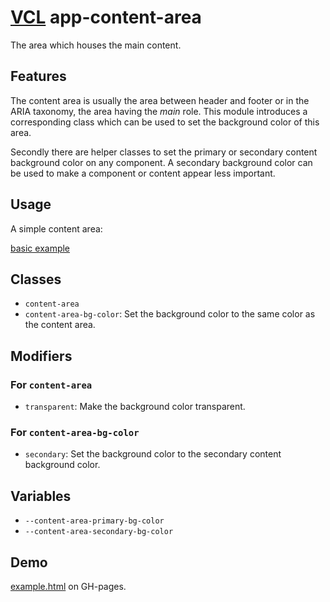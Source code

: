 # [VCL](https://vcl.github.io/) app-content-area

The area which houses the main content.

## Features

The content area is usually the area between header and footer or in the ARIA
taxonomy, the area having the _main_ role.
This module introduces a corresponding class which can be used to set the
background color of this area.

Secondly there are helper classes to set the primary or secondary
content background color on any component.
A secondary background color can be used to make a component or content
appear less important.

## Usage

A simple content area:

[basic example](/demo/example.html)

## Classes

- `content-area`
- `content-area-bg-color`: Set the background color to the same color as the content area.

## Modifiers

### For `content-area`

- `transparent`: Make the background color transparent.

### For `content-area-bg-color`

- `secondary`: Set the background color to the secondary content
  background color.

## Variables

- `--content-area-primary-bg-color`
- `--content-area-secondary-bg-color`

## Demo

[example.html](/demo/example.html) on GH-pages.
